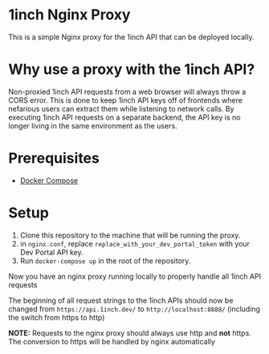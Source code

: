# 1inch Nginx Proxy

This is a simple Nginx proxy for the 1inch API that can be deployed locally.

# Why use a proxy with the 1inch API?

Non-proxied 1inch API requests from a web browser will always throw a CORS error. This is done to keep 1inch API keys off of frontends where nefarious users can extract them while listening to network calls. By executing 1inch API requests on a separate backend, the API key is no longer living in the same environment as the users.

# Prerequisites

- [Docker Compose](https://docs.docker.com/compose/install/)

# Setup

1. Clone this repository to the machine that will be running the proxy.
2. in `nginx.conf`, replace `replace_with_your_dev_portal_token` with your Dev Portal API key.
3. Run `docker-compose up` in the root of the repository.

Now you have an nginx proxy running locally to properly handle all 1inch API requests

The beginning of all request strings to the 1inch APIs should now be changed from `https://api.1inch.dev/` to `http://localhost:8888/` (including the switch from https to http)

**NOTE:** Requests to the nginx proxy should always use http and **not** https. The conversion to https will be handled by nginx automatically